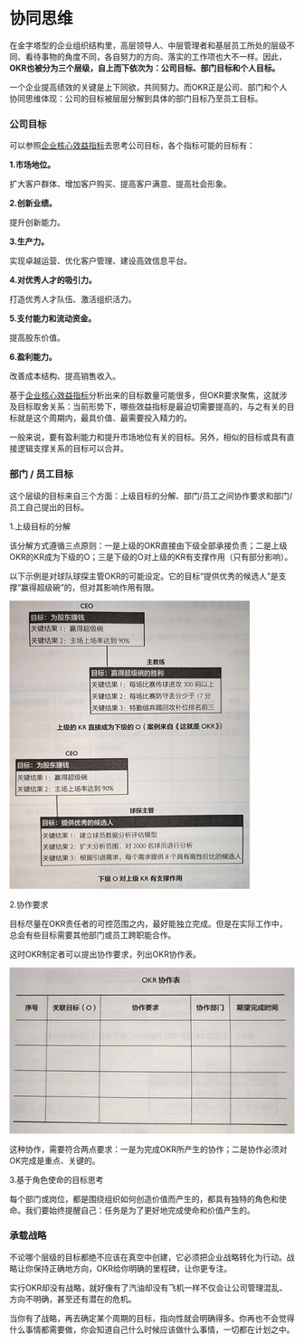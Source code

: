 # 协同思维 #

在金字塔型的企业组织结构里，高层领导人、中层管理者和基层员工所处的层级不同、看待事物的角度不同，各自努力的方向、落实的工作项也大不一样。因此，**OKR也被分为三个层级，自上而下依次为：公司目标、部门目标和个人目标。**

一个企业提高绩效的关键是上下同欲，共同努力。而OKR正是公司、部门和个人协同思维体现：公司的目标被层层分解到具体的部门目标乃至员工目标。

### 公司目标 ###

可以参照[企业核心效益指标](../../util/cpc/index.md)去思考公司目标，各个指标可能的目标有：

**1.市场地位。**

扩大客户群体、增加客户购买、提高客户满意、提高社会形象。

**2.创新业绩。**

提升创新能力。

**3.生产力。**

实现卓越运营、优化客户管理、建设高效信息平台。

**4.对优秀人才的吸引力。**

打造优秀人才队伍、激活组织活力。

**5.支付能力和流动资金。**

提高股东价值。

**6.盈利能力。**

改善成本结构、提高销售收入。

基于[企业核心效益指标](../../util/cpc/index.md)分析出来的目标数量可能很多，但OKR要求聚焦，这就涉及目标取舍关系：当前形势下，哪些效益指标是最迫切需要提高的，与之有关的目标就是这个周期内，最具价值、最需要投入精力的。

一般来说，要有盈利能力和提升市场地位有关的目标。另外，相似的目标或具有直接逻辑支撑关系的目标可以合并。

### 部门 / 员工目标 ###

这个层级的目标来自三个方面：上级目标的分解、部门/员工之间协作要求和部门/员工自己提出的目标。

1.上级目标的分解

该分解方式遵循三点原则：一是上级的OKR直接由下级全部承接负责；二是上级OKR的KR成为下级的O；三是下级的O对上级的KR有支撑作用（只有部分影响）。

以下示例是对球队球探主管OKR的可能设定。它的目标“提供优秀的候选人”是支撑“赢得超级碗”的，但对其影响作用有限。

<p class="my-4d5 d-flex justify-content-center align-items-center">
<img src="images/decomposition.jpg" />
</p>

2.协作要求

目标尽量在OKR责任者的可控范围之内，最好能独立完成。但是在实际工作中，总会有些目标需要其他部门或员工跨职能合作。

这时OKR制定者可以提出协作要求，列出OKR协作表。

<p class="my-4d5 d-flex justify-content-center align-items-center">
<img src="images/cooperation.jpg" />
</p>

这种协作，需要符合两点要求：一是为完成OKR所产生的协作；二是协作必须对OK完成是重点、关键的。

3.基于角色使命的目标思考

每个部门或岗位，都是围绕组织如何创造价值而产生的，都具有独特的角色和使命。我们要始终提醒自己：任务是为了更好地完成使命和价值产生的。

### 承载战略 ###

不论哪个层级的目标都绝不应该在真空中创建，它必须把企业战略转化为行动。战略让你保持正确地方向，OKR给你明确的里程碑，让你更专注。

实行OKR却没有战略，就好像有了汽油却没有飞机一样不仅会让公司管理混乱、方向不明确，甚至还有潜在的危机。

当你有了战略，再去确定某个周期的目标，指向性就会明确得多。你再也不会觉得什么事情都需要做，你会知道自己什么时候应该做什么事情，一切都在计划之中。